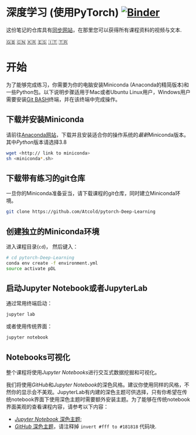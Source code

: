 # 深度学习 (使用PyTorch) [![Binder](https://mybinder.org/badge_logo.svg)](https://mybinder.org/v2/gh/Atcold/pytorch-Deep-Learning/master)

这份笔记的仓库具有[同步网站](https://atcold.github.io/pytorch-Deep-Learning/zh/)，在那里您可以获得所有课程资料的视频与文本.

<!-- English - Mandarin - Korean - Spanish - Italian - Turkish -->
[🇬🇧](https://github.com/Atcold/pytorch-Deep-Learning/blob/master/README.md) [🇨🇳](https://github.com/Atcold/pytorch-Deep-Learning/blob/master/docs/zh/README-ZH.md) [🇰🇷](https://github.com/Atcold/pytorch-Deep-Learning/blob/master/docs/ko/README-KO.md) [🇪🇸](https://github.com/Atcold/pytorch-Deep-Learning/blob/master/docs/es/README-ES.md) [🇮🇹](https://github.com/Atcold/pytorch-Deep-Learning/blob/master/docs/it/README-IT.md) [🇹🇷](https://github.com/Atcold/pytorch-Deep-Learning/blob/master/docs/tr/README-TR.md)

# 开始

为了能够完成练习，你需要为你的电脑安装Miniconda (Anaconda的精简版本)和一些Python包。以下说明步骤适用于Mac或者Ubuntu Linux用户，Windows用户需要安装[Git BASH](https://gitforwindows.org/)终端，并在该终端中完成操作。


## 下载并安装Miniconda

请前往[Anaconda网站](https://conda.io/miniconda.html)，下载并且安装适合你的操作系统的*最新*Miniconda版本。其中*Python*版本请选择3.8

```bash
wget <http:// link to miniconda>
sh <miniconda*.sh>
```


## 下载带有练习的git仓库

一旦你的Miniconda准备妥当，请下载课程的git仓库，同时建立Miniconda环境。

```bash
git clone https://github.com/Atcold/pytorch-Deep-Learning
```


## 创建独立的Miniconda环境

进入课程目录(`cd`)， 然后键入：

```bash
# cd pytorch-Deep-Learning
conda env create -f environment.yml
source activate pDL
```


## 启动Jupyter Notebook或者JupyterLab

通过常用终端启动：

```bash
jupyter lab
```

或者使用传统界面：

```bash
jupyter notebook
```


## Notebooks可视化

整个课程将使用*Jupyter Notebooks*进行交互式数据挖掘和可视化。

我们将使用*GitHub*和*Jupyter Notebook*的深色风格。建议你使用同样的风格，不然你的显示会不美观。JupyterLab有内建的深色主题可供选择，只有你希望在传统notebook界面下使用深色主题时需要额外安装主题。为了能够在传统notebook界面美观的查看课程内容，请参考以下内容：

 - [*Jupyter Notebook* 深色主题](https://userstyles.org/styles/153443/jupyter-notebook-dark);
 - [*GitHub* 深色主题](https://userstyles.org/styles/37035/github-dark)，请注释掉 `invert #fff to #181818` 代码块.
